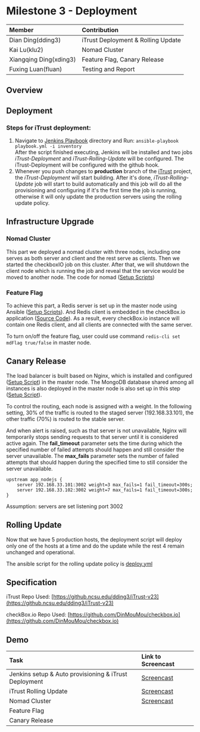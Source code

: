 # Milestone 3 - Deployment #

| Member                 | Contribution |
| :---                   | :---         |
| Dian Ding(dding3)      | iTrust Deployment & Rolling Update |
| Kai Lu(klu2)           | Nomad Cluster |
| Xiangqing Ding(xding3) | Feature Flag, Canary Release |
| Fuxing Luan(fluan)     | Testing and Report |

## Overview ##

## Deployment ##

### Steps for iTrust deployment: 
1. Navigate to [Jenkins Playbook](Deployment/Jenkins) directory and Run: `ansible-playbook playbook.yml -i inventory`  
After the script finished executing, Jenkins will be installed and two jobs *iTrust-Deployment* and *iTrust-Rolling-Update* will be configured. The iTrust-Deployment will be configured with the github hook.
2. Whenever you push changes to **production** branch of the [iTrust](https://github.ncsu.edu/dding3/iTrust-v23) project, the *iTrust-Deployment* will start building. After it's done, *iTrust-Rolling-Update* job will start to build automatically and this job will do all the provisioning and configuring if it's the first time the job is running, otherwise it will only update the production servers using the rolling update policy.

## Infrastructure Upgrade ##

### Nomad Cluster ###
This part we deployed a nomad cluster with three nodes, including one serves as both server and client and the rest serve as clients. Then we started the checkboxIO job on this cluster. After that, we will shutdown the client node which is running the job and reveal that the service would be moved to another node. The code for nomad ([Setup Scripts](https://github.ncsu.edu/dding3/DevOps/blob/M3/Deployment/CheckBoxIOPostBuild/playbook.yml))

### Feature Flag ###
To achieve this part, a Redis server is set up in the master node using Ansible ([Setup Scripts](https://github.ncsu.edu/dding3/DevOps/tree/M3/Feature%20Flag/Redis%20Server)). And Redis client is embedded in the checkBox.io application ([Source Code](https://github.com/DinMouMou/checkbox.io/blob/master/server-side/site/server.js)). As a result, every checkBox.io instance will contain one Redis client, and all clients are connected with the same server. 

To turn on/off the feature flag, user could use command `redis-cli set mdFlag true/false` in master node. 

## Canary Release ##
The load balancer is built based on Nginx, which is installed and configured ([Setup Script](https://github.ncsu.edu/dding3/DevOps/tree/M3/Canary%20Release/Proxy/roles/proxy)) in the master node. The MongoDB database shared among all instances is also deployed in the master node is also set up in this step ([Setup Script](https://github.ncsu.edu/dding3/DevOps/tree/M3/Canary%20Release/Proxy/roles/mongodb)). 

To control the routing, each node is assigned with a weight. In the following setting, 30% of the traffic is routed to the staged server (192.168.33.101), the other traffic (70%) is routed to the stable server. 

And when alert is raised, such as that server is not unavailable, Nginx will temporarily stops sending requests to that server until it is considered active again. The **fail\_timeout** parameter sets the time during which the specified number of failed attempts should happen and still consider the server unavailable. The **max\_fails** parameter sets the number of failed attempts that should happen during the specified time to still consider the server unavailable.

    upstream app_nodejs {
		server 192.168.33.101:3002 weight=3 max_fails=1 fail_timeout=300s;
		server 192.168.33.102:3002 weight=7 max_fails=1 fail_timeout=300s;
    }

Assumption: servers are set listening port 3002

## Rolling Update ##
Now that we have 5 production hosts, the deployment script will deploy only one of the hosts at a time and do the update while the rest 4 remain unchanged and operational.

The ansible script for the rolling update policy is [deploy.yml](Deployment/iTrustPostBuild/deploy.yml)

## Specification ##

iTrust Repo Used: [https://github.ncsu.edu/dding3/iTrust-v23](https://github.ncsu.edu/dding3/iTrust-v23)

checkBox.io Repo Used: [https://github.com/DinMouMou/checkbox.io](https://github.com/DinMouMou/checkbox.io)

## Demo ##

| Task                 | Link to Screencast |
| :---                   | :---         |
| Jenkins setup & Auto provisioning & iTrust Deployment      | [Screencast](https://youtu.be/yWBvSd69BpU)  |
| iTrust Rolling Update           | [Screencast](https://youtu.be/Kp_WuSoyhBw) |
| Nomad Cluster           | [Screencast](https://youtu.be/UnxmOhpWnb0) |
| Feature Flag |  |
| Canary Release | |

